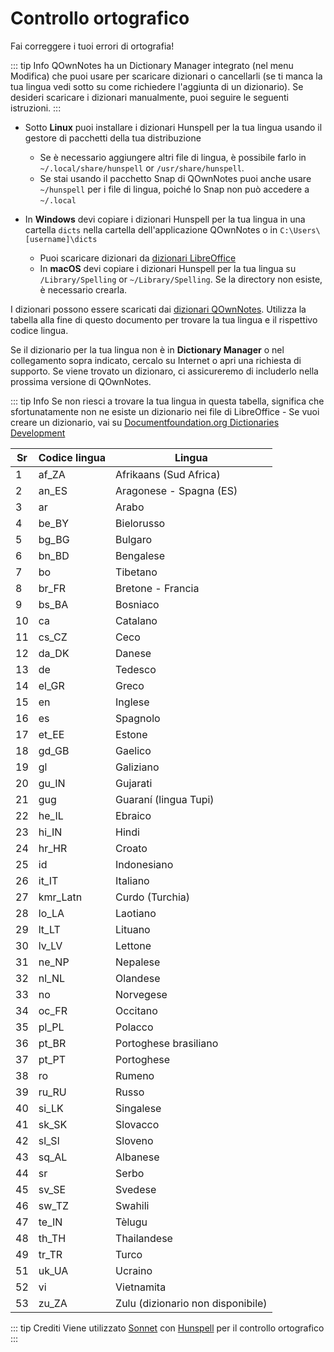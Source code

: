 # Controllo ortografico

Fai correggere i tuoi errori di ortografia!

::: tip Info
QOwnNotes ha un Dictionary Manager integrato (nel menu Modifica) che puoi usare per scaricare dizionari o cancellarli (se ti manca la tua lingua vedi sotto su come richiedere l'aggiunta di un dizionario). Se desideri scaricare i dizionari manualmente, puoi seguire le seguenti istruzioni.
:::

- Sotto **Linux** puoi installare i dizionari Hunspell per la tua lingua usando il gestore di pacchetti della tua distribuzione
    - Se è necessario aggiungere altri file di lingua, è possibile farlo in `~/.local/share/hunspell` or `/usr/share/hunspell`.
    - Se stai usando il pacchetto Snap di QOwnNotes puoi anche usare  `~/hunspell`  per i file di lingua, poiché lo Snap non può accedere a  `~/.local`

- In **Windows** devi copiare i dizionari Hunspell per la tua lingua in una cartella `dicts` nella cartella dell'applicazione QOwnNotes o in `C:\Users\[username]\dicts`
    - Puoi scaricare dizionari da [dizionari LibreOffice](https://github.com/LibreOffice/dictionaries)
    - In **macOS** devi copiare i dizionari Hunspell per la tua lingua su `/Library/Spelling` or `~/Library/Spelling`. Se la directory non esiste, è necessario crearla.

I dizionari possono essere scaricati dai [dizionari QOwnNotes](https://github.com/qownnotes/dictionaries). Utilizza la tabella alla fine di questo documento per trovare la tua lingua e il rispettivo codice lingua.

Se il dizionario per la tua lingua non è in **Dictionary Manager** o nel collegamento sopra indicato, cercalo su Internet o apri una richiesta di supporto. Se viene trovato un dizionaro, ci assicureremo di includerlo nella prossima versione di QOwnNotes.

::: tip Info
Se non riesci a trovare la tua lingua in questa tabella, significa che sfortunatamente non ne esiste un dizionario nei file di LibreOffice - Se vuoi creare un dizionario, vai su [Documentfoundation.org Dictionaries Development](https://wiki.documentfoundation.org/Development/Dictionaries)

| Sr | Codice lingua | Lingua                            |
| -- | ------------- | --------------------------------- |
| 1  | af_ZA         | Afrikaans (Sud Africa)            |
| 2  | an_ES         | Aragonese - Spagna (ES)           |
| 3  | ar            | Arabo                             |
| 4  | be_BY         | Bielorusso                        |
| 5  | bg_BG         | Bulgaro                           |
| 6  | bn_BD         | Bengalese                         |
| 7  | bo            | Tibetano                          |
| 8  | br_FR         | Bretone - Francia                 |
| 9  | bs_BA         | Bosniaco                          |
| 10 | ca            | Catalano                          |
| 11 | cs_CZ         | Ceco                              |
| 12 | da_DK         | Danese                            |
| 13 | de            | Tedesco                           |
| 14 | el_GR         | Greco                             |
| 15 | en            | Inglese                           |
| 16 | es            | Spagnolo                          |
| 17 | et_EE         | Estone                            |
| 18 | gd_GB         | Gaelico                           |
| 19 | gl            | Galiziano                         |
| 20 | gu_IN         | Gujarati                          |
| 21 | gug           | Guaraní (lingua Tupi)             |
| 22 | he_IL         | Ebraico                           |
| 23 | hi_IN         | Hindi                             |
| 24 | hr_HR         | Croato                            |
| 25 | id            | Indonesiano                       |
| 26 | it_IT         | Italiano                          |
| 27 | kmr_Latn      | Curdo (Turchia)                   |
| 28 | lo_LA         | Laotiano                          |
| 29 | lt_LT         | Lituano                           |
| 30 | lv_LV         | Lettone                           |
| 31 | ne_NP         | Nepalese                          |
| 32 | nl_NL         | Olandese                          |
| 33 | no            | Norvegese                         |
| 34 | oc_FR         | Occitano                          |
| 35 | pl_PL         | Polacco                           |
| 36 | pt_BR         | Portoghese brasiliano             |
| 37 | pt_PT         | Portoghese                        |
| 38 | ro            | Rumeno                            |
| 39 | ru_RU         | Russo                             |
| 40 | si_LK         | Singalese                         |
| 41 | sk_SK         | Slovacco                          |
| 42 | sl_Sl         | Sloveno                           |
| 43 | sq_AL         | Albanese                          |
| 44 | sr            | Serbo                             |
| 45 | sv_SE         | Svedese                           |
| 46 | sw_TZ         | Swahili                           |
| 47 | te_IN         | Tèlugu                            |
| 48 | th_TH         | Thailandese                       |
| 49 | tr_TR         | Turco                             |
| 51 | uk_UA         | Ucraino                           |
| 52 | vi            | Vietnamita                        |
| 53 | zu_ZA         | Zulu (dizionario non disponibile) |

::: tip
Crediti Viene utilizzato [Sonnet](https://github.com/KDE/sonnet) con [Hunspell](https://hunspell.github.io/) per il controllo ortografico
:::
